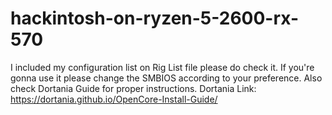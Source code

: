 # hackintosh-on-ryzen-5-2600-rx-570
I included my configuration list on Rig List file please do check it.
If you're gonna use it please change the SMBIOS according to your preference.
Also check Dortania Guide for proper instructions.
Dortania Link: https://dortania.github.io/OpenCore-Install-Guide/
